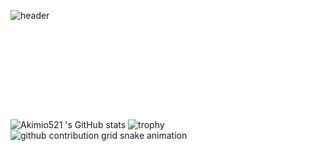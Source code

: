 ![header](https://capsule-render.vercel.app/api?username=Akimio521&type=wave&color=auto&height=300&section=header&text=秋澪Akimio&fontSize=90)

![Wlecome](./assests/welcome.svg)


![Akimio521 's GitHub stats](https://github-readme-stats.vercel.app/api?username=Akimio521)
![trophy](https://github-profile-trophy.vercel.app/?username=Akimio521)
<picture>
  <source media="(prefers-color-scheme: dark)" srcset="https://raw.githubusercontent.com/Peter-JXL/Peter-JXL/output/github-contribution-grid-snake-dark.svg">
  <source media="(prefers-color-scheme: light)" srcset="assests/snake_animation/github-contribution-grid-snake.svg">
  <img alt="github contribution grid snake animation" src="assests/snake_animation/github-contribution-grid-snake.svg">
</picture>



